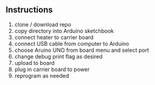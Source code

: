 ## Instructions

1. clone / download repo
2. copy directory into Arduino sketchbook
3. connect heater to carrier board 
4. connect USB cable from computer to Arduino
5. choose Aruino UNO from board menu and select port 
6. change debug print flag as desired
7. upload to board
8. plug in carrier board to power
9. reprogram as needed
